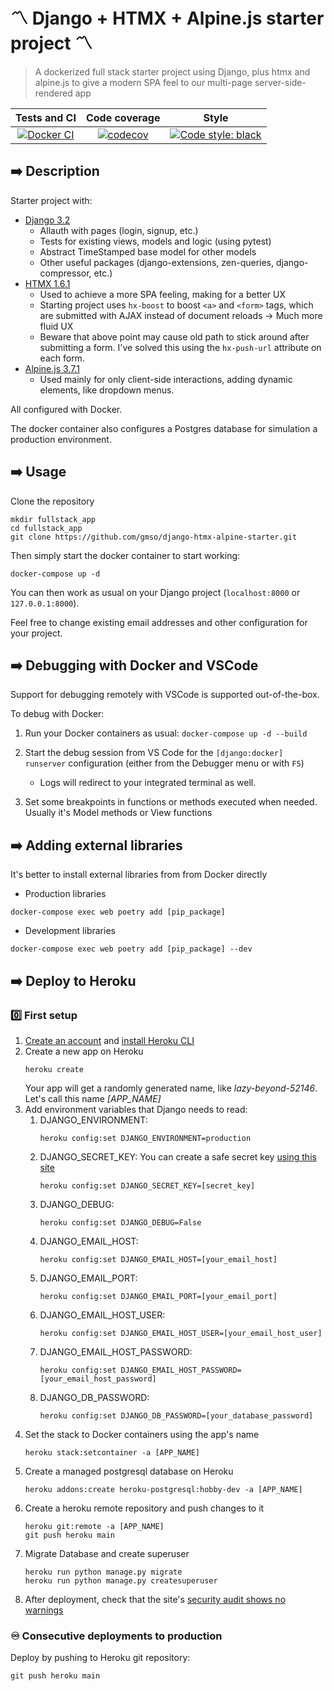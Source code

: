 # 〽️ Django + HTMX + Alpine.js starter project 〽️

> A dockerized full stack starter project using Django, plus htmx and alpine.js to give a modern SPA feel to our multi-page server-side-rendered app

Tests and CI | Code coverage | Style
:----: | :----: | :----: | 
[![Docker CI](https://github.com/gmso/django-htmx-alpine-starter/actions/workflows/docker-ci.yml/badge.svg)](https://github.com/gmso/django-htmx-alpine-starter/actions/workflows/docker-ci.yml) | [![codecov](https://codecov.io/gh/gmso/django-htmx-alpine-starter/branch/main/graph/badge.svg?token=YARRHZ5HZM)](https://codecov.io/gh/gmso/django-htmx-alpine-starter) | [![Code style: black](https://img.shields.io/badge/code%20style-black-000000.svg)](https://github.com/psf/black) |

## ➡️ Description

Starter project with:
- [Django 3.2](https://www.djangoproject.com/)
   - Allauth with pages (login, signup, etc.)
   - Tests for existing views, models and logic (using pytest)
   - Abstract TimeStamped base model for other models
   - Other useful packages (django-extensions, zen-queries, django-compressor, etc.)
- [HTMX 1.6.1](https://htmx.org/)
   - Used to achieve a more SPA feeling, making for a better UX
   - Starting project uses `hx-boost` to boost `<a>` and `<form>` tags, which are submitted with AJAX instead of document reloads -> Much more fluid UX
   - Beware that above point may cause old path to stick around after submitting a form. I've solved this using the `hx-push-url` attribute on each form.
- [Alpine.js 3.7.1](https://alpinejs.dev/)
   - Used mainly for only client-side interactions, adding dynamic elements, like dropdown menus.

All configured with Docker.

The docker container also configures a Postgres database for simulation a production environment.

## ➡️ Usage
Clone the repository
```
mkdir fullstack_app
cd fullstack_app
git clone https://github.com/gmso/django-htmx-alpine-starter.git
```

Then simply start the docker container to start working:
```
docker-compose up -d
```

You can then work as usual on your Django project (`localhost:8000` or `127.0.0.1:8000`).

Feel free to change existing email addresses and other configuration for your project.

## ➡️ Debugging with Docker and VSCode

Support for debugging remotely with VSCode is supported out-of-the-box.

To debug with Docker:

1. Run your Docker containers as usual: `docker-compose up -d --build`

3. Start the debug session from VS Code for the `[django:docker] runserver` configuration (either from the Debugger menu or with `F5`)

   - Logs will redirect to your integrated terminal as well.

4. Set some breakpoints in functions or methods executed when needed. Usually it's Model methods or View functions

## ➡️ Adding external libraries

It's better to install external libraries from from Docker directly
   - Production libraries
   ```
   docker-compose exec web poetry add [pip_package]
   ```
   - Development libraries
   ```
   docker-compose exec web poetry add [pip_package] --dev
   ```

## ➡️ Deploy to Heroku
### 0️⃣ First setup
1. [Create an account](https://www.heroku.com) and [install Heroku CLI](https://devcenter.heroku.com/articles/heroku-cli)  
2. Create a new app on Heroku
   ```
   heroku create
   ```
   Your app will get a randomly generated name, like _lazy-beyond-52146_. Let's call this name _[APP_NAME]_
3. Add environment variables that Django needs to read:
   1. DJANGO_ENVIRONMENT:
      ```
      heroku config:set DJANGO_ENVIRONMENT=production
      ```
   2. DJANGO_SECRET_KEY:
      You can create a safe secret key [using this site](https://djecrety.ir/)
      ```
      heroku config:set DJANGO_SECRET_KEY=[secret_key]
      ```
   3. DJANGO_DEBUG:
      ```
      heroku config:set DJANGO_DEBUG=False
      ```
   4. DJANGO_EMAIL_HOST:
      ```
      heroku config:set DJANGO_EMAIL_HOST=[your_email_host]
      ```
   5. DJANGO_EMAIL_PORT:
      ```
      heroku config:set DJANGO_EMAIL_PORT=[your_email_port]
      ```
   6. DJANGO_EMAIL_HOST_USER:
      ```
      heroku config:set DJANGO_EMAIL_HOST_USER=[your_email_host_user]
      ```
   7. DJANGO_EMAIL_HOST_PASSWORD:
      ```
      heroku config:set DJANGO_EMAIL_HOST_PASSWORD=[your_email_host_password]
      ```
   8. DJANGO_DB_PASSWORD:
      ```
      heroku config:set DJANGO_DB_PASSWORD=[your_database_password]
      ```
4. Set the stack to Docker containers using the app's name
   ```
   heroku stack:setcontainer -a [APP_NAME]
   ```
5. Create a managed postgresql database on Heroku
   ```
   heroku addons:create heroku-postgresql:hobby-dev -a [APP_NAME]
   ```
6. Create a heroku remote repository and push changes to it
   ```
   heroku git:remote -a [APP_NAME]
   git push heroku main
   ```
7. Migrate Database and create superuser
   ```
   heroku run python manage.py migrate
   heroku run python manage.py createsuperuser
   ```
8. After deployment, check that the site's [security audit shows no warnings](https://djcheckup.com/)

### ♾️ Consecutive deployments to production
Deploy by pushing to Heroku git repository:
```
git push heroku main
```
